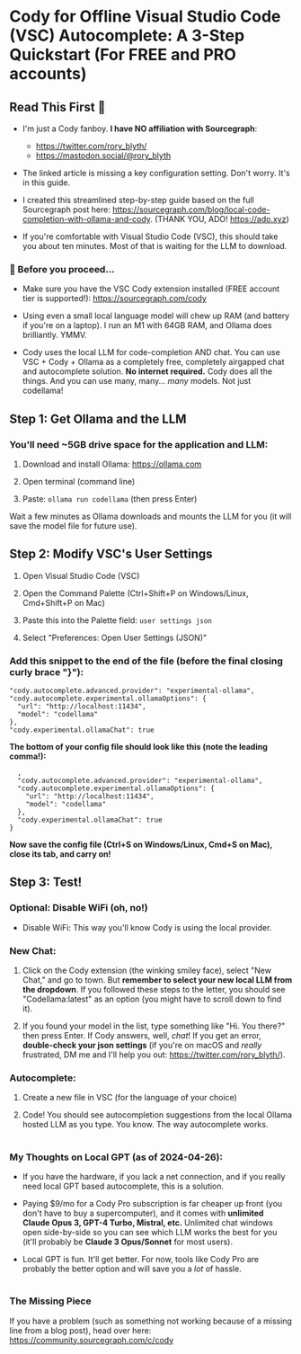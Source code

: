 # Cody for Offline Visual Studio Code (VSC) Autocomplete: A 3-Step Quickstart (For FREE and PRO accounts)

## Read This First 👋 
- I'm just a Cody fanboy. **I have NO affiliation with Sourcegraph**:
  -  https://twitter.com/rory_blyth/
  - https://mastodon.social/@rory_blyth
- The linked article is missing a key configuration setting. Don't worry. It's in this guide.

- I created this streamlined step-by-step guide based on the full Sourcegraph post here: https://sourcegraph.com/blog/local-code-completion-with-ollama-and-cody. (THANK YOU, ADO! https://ado.xyz)

- If you're comfortable with Visual Studio Code (VSC), this should take you about ten minutes. Most of that is waiting for the LLM to download.

### 🛑 Before you proceed...
- Make sure you have the VSC Cody extension installed (FREE account tier is supported!): https://sourcegraph.com/cody
- Using even a small local language model will chew up RAM (and battery if you're on a laptop). I run an M1 with 64GB RAM, and Ollama does brilliantly. YMMV.

- Cody uses the local LLM for code-completion AND chat. You can use VSC + Cody + Ollama as a completely free, completely airgapped chat and autocomplete solution. **No internet required.** Cody does all the things. And you can use many, many... *many* models. Not just codellama!

## Step 1: Get Ollama and the LLM
### You'll need ~5GB drive space for the application and LLM:
1. Download and install Ollama: https://ollama.com

2. Open terminal \(command line\)

3. Paste: `ollama run codellama` (then press Enter)

Wait a few minutes as Ollama downloads and mounts the LLM for you (it will save the model file for future use).

## Step 2: Modify VSC's User Settings

1. Open Visual Studio Code (VSC)

2. Open the Command Palette (Ctrl+Shift+P on Windows/Linux, Cmd+Shift+P on Mac)

3. Paste this into the Palette field: `user settings json`

4. Select "Preferences: Open User Settings (JSON)"

### Add this snippet to the end of the file (before the final closing curly brace "}"):
```
"cody.autocomplete.advanced.provider": "experimental-ollama",
"cody.autocomplete.experimental.ollamaOptions": {
  "url": "http://localhost:11434",
  "model": "codellama"
},
"cody.experimental.ollamaChat": true
```
**The bottom of your config file should look like this (note the leading comma!):**
```
  ,
  "cody.autocomplete.advanced.provider": "experimental-ollama",
  "cody.autocomplete.experimental.ollamaOptions": {
    "url": "http://localhost:11434",
    "model": "codellama"
  },
  "cody.experimental.ollamaChat": true
}
```
**Now save the config file (Ctrl+S on Windows/Linux, Cmd+S on Mac), close its tab, and carry on!**

## Step 3: Test!
### Optional: Disable WiFi (oh, no!)
- Disable WiFi: This way you'll know Cody is using the local provider.

### New Chat:
1. Click on the Cody extension (the winking smiley face), select "New Chat," and go to town. But **remember to select your new local LLM from the dropdown**. If you followed these steps to the letter, you should see "Codellama:latest" as an option (you might have to scroll down to find it).

2. If you found your model in the list, type something like "Hi. You there?" then press Enter. If Cody answers, well, *chat*! If you get an error, **double-check your json settings** (if you're on macOS and *really* frustrated, DM me and I'll help you out: https://twitter.com/rory_blyth/).

### Autocomplete:
1. Create a new file in VSC (for the language of your choice)

2. Code! You should see autocompletion suggestions from the local Ollama hosted LLM as you type. You know. The way autocomplete works.

#
### My Thoughts on Local GPT (as of 2024-04-26):
- If you have the hardware, if you lack a net connection, and if you really need local GPT based autocomplete, this is a solution.

- Paying $9/mo for a Cody Pro subscription is far cheaper up front (you don't have to buy a supercomputer), and it comes with **unlimited Claude Opus 3, GPT-4 Turbo, Mistral, etc.** Unlimited chat windows open side-by-side so you can see which LLM works the best for you \(it'll probably be **Claude 3 Opus/Sonnet** for most users\).

- Local GPT is fun. It'll get better. For now, tools like Cody Pro are probably the better option and will save you a *lot* of hassle.
#
### The Missing Piece
If you have a problem (such as something not working because of a missing line from a blog post), head over here: https://community.sourcegraph.com/c/cody
